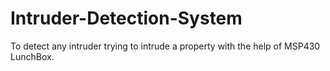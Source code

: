 # Intruder-Detection-System
To detect any intruder trying to intrude a property with the help of MSP430 LunchBox.
